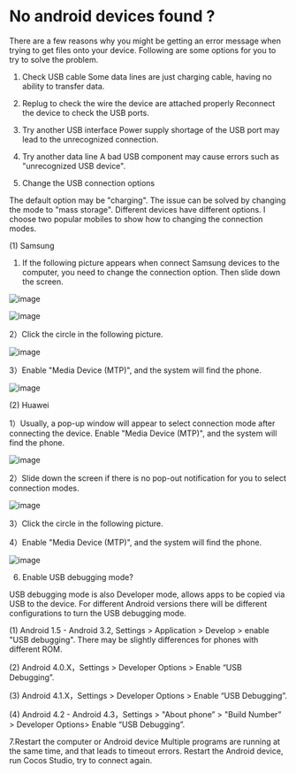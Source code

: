 # No android devices found ?

There are a few reasons why you might be getting an error message when trying to get files onto your device. Following are some options for you to try to solve the problem.

1. Check USB cable Some data lines are just charging cable, having no ability to transfer data. 

2. Replug to check the wire the device are attached properly Reconnect the device to check the USB ports.

3. Try another USB interface Power supply shortage of the USB port may lead to the unrecognized connection.

4. Try another data line A bad USB component may cause errors such as "unrecognized USB device". 

5. Change the USB connection options 

The default option may be "charging". The issue can be solved by changing the mode to "mass storage". Different devices have different options. I choose two popular mobiles to show how to changing the connection modes.

(1) Samsung
       
   1) If the following picture appears when connect Samsung devices to the computer, you need to change the connection option. Then slide down the screen.

 ![image](res/image001.png)

 ![image](res/image002.png)

2）Click the circle in the following picture.

![image](res/image003.png)
  
3）Enable "Media Device (MTP)", and the system will find the phone. 
 
![image](res/image004.png)
 
(2) Huawei
      
1）Usually, a pop-up window will appear to select connection mode after connecting the device. Enable "Media Device (MTP)", and the system will find the phone.

![image](res/image005.png)
  
2）Slide down the screen if there is no pop-out notification for you to select connection modes.

![image](res/image006.png)
  	
3）Click the circle in the following picture.  
  
4）Enable "Media Device (MTP)", and the system will find the phone.  

![image](res/image008.png)
 
6. Enable USB debugging mode? 

USB debugging mode is also Developer mode, allows apps to be copied via USB to the device.  For different Android versions there will be different configurations to turn the USB debugging mode.  
    
(1) Android 1.5 - Android 3.2, Settings > Application > Develop > enable "USB debugging". There may be slightly differences for phones with different ROM.
   
(2) Android 4.0.X，Settings > Developer Options > Enable “USB Debugging”.

(3) Android 4.1.X，Settings > Developer Options > Enable “USB Debugging”.

(4) Android 4.2 - Android 4.3，Settings > "About phone” > "Build Number” > Developer Options> Enable “USB Debugging”.


7.Restart the computer or Android device Multiple programs are running at the same time, and that leads to timeout errors. Restart the Android device, run Cocos Studio, try to connect again.
